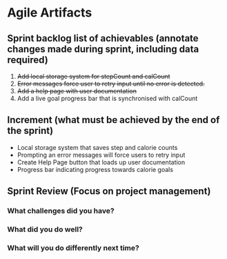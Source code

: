 # Agile Artifacts
## Sprint backlog list of achievables (annotate changes made during sprint, including data required)
1. ~~Add local storage system for stepCount and calCount~~
2. ~~Error messages force user to retry input until no error is detected.~~ 
3. ~~Add a help page with user documentation~~
4. Add a live goal progress bar that is synchronised with calCount


## Increment (what must be achieved by the end of the sprint)
- Local storage system that saves step and calorie counts
- Prompting an error messages will force users to retry input
- Create Help Page button that loads up user documentation
- Progress bar indicating progress towards calorie goals



## Sprint Review (Focus on project management)

### What challenges did you have?


### What did you do well?

### What will you do differently next time?
